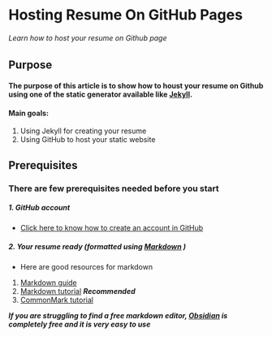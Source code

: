 # Hosting Resume On GitHub Pages



###### Learn how to host your resume on Github page


## Purpose

#### The purpose of this article is to show how to houst your resume on Github using one of the static generator available like [Jekyll](https://jekyllrb.com/).


#### Main goals:
1.  Using Jekyll for creating your resume
2.  Using GitHub to host your static website

## Prerequisites

### There are few prerequisites needed before you start 

##### 1.  GitHub account
   - [Click here to know how to create an account in GitHub](https://docs.github.com/en/get-started/signing-up-for-github/signing-up-for-a-new-github-account)

##### 2. Your resume ready  (formatted using [Markdown](https://resumey.pro/) )
   - Here are good resources for markdown 
   1. [Markdown guide](https://www.markdownguide.org/)
   2. [Markdown tutorial](https://www.markdowntutorial.com/) **_Recommended_** 
   3. [CommonMark tutorial](https://commonmark.org/help/tutorial/) 

**_If you are struggling to find a free markdown editor,  [Obsidian](https://obsidian.md/) is completely free and it is very easy to use_**
